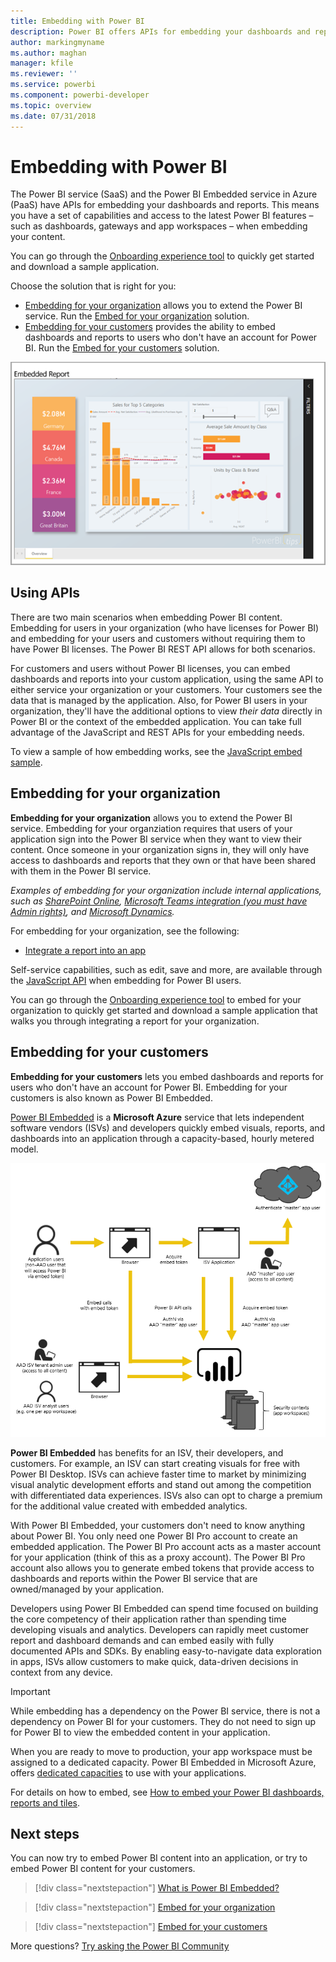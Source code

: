 ```yaml
---
title: Embedding with Power BI
description: Power BI offers APIs for embedding your dashboards and reports into applications.
author: markingmyname
ms.author: maghan
manager: kfile
ms.reviewer: ''
ms.service: powerbi
ms.component: powerbi-developer
ms.topic: overview
ms.date: 07/31/2018
---
```


# Embedding with Power BI

The Power BI service (SaaS) and the Power BI Embedded service in Azure (PaaS) have APIs for embedding your dashboards and reports. This means you have a set of capabilities and access to the latest Power BI features – such as dashboards, gateways and app workspaces – when embedding your content.

You can go through the [Onboarding experience tool](https://aka.ms/embedsetup) to quickly get started and download a sample application.

Choose the solution that is right for you:

* [Embedding for your organization](embedding.md#embedding-for-your-organization) allows you to extend the Power BI service. Run the [Embed for your organization](https://aka.ms/embedsetup/UserOwnsData) solution.
* [Embedding for your customers](embedding.md#embedding-for-your-customers) provides the ability to embed dashboards and reports to users who don't have an account for Power BI. Run the [Embed for your customers](https://aka.ms/embedsetup/AppOwnsData) solution.

![PBIE sample](media/what-can-you-do/what-can-you-do-02.png)

## Using APIs

There are two main scenarios when embedding Power BI content.  Embedding for users in your organization (who have licenses for Power BI) and embedding for your users and customers without requiring them to have Power BI licenses. The Power BI REST API allows for both scenarios.

For customers and users without Power BI licenses, you can embed dashboards and reports into your custom application, using the same API to either service your organization or your customers. Your customers see the data that is managed by the application. Also, for Power BI users in your organization, they'll have the additional options to view *their data* directly in Power BI or the context of the embedded application. You can take full advantage of the JavaScript and REST APIs for your embedding needs.

To view a sample of how embedding works, see the [JavaScript embed sample](https://microsoft.github.io/PowerBI-JavaScript/demo/).

## Embedding for your organization

**Embedding for your organization** allows you to extend the Power BI service. Embedding for your organziation requires that users of your application sign into the Power BI service when they want to view their content. Once someone in your organization signs in, they will only have access to dashboards and reports that they own or that have been shared with them in the Power BI service.

*Examples of embedding for your organization include internal applications, such as [SharePoint Online](https://powerbi.microsoft.com/en-us/blog/integrate-power-bi-reports-in-sharepoint-online/), [Microsoft Teams integration (you must have Admin rights)](https://powerbi.microsoft.com/en-us/blog/power-bi-teams-up-with-microsoft-teams/), and [Microsoft Dynamics](https://docs.microsoft.com/en-us/dynamics365/customer-engagement/basics/add-edit-power-bi-visualizations-dashboard).*

For embedding for your organization, see the following:

* [Integrate a report into an app](embed-sample-for-your-organization.md)

Self-service capabilities, such as edit, save and more, are available through the [JavaScript API](https://github.com/Microsoft/PowerBI-JavaScript) when embedding for Power BI users.

You can go through the [Onboarding experience tool](https://aka.ms/embedsetup/UserOwnsData) to embed for your organization to quickly get started and download a sample application that walks you through integrating a report for your organization.

## Embedding for your customers

**Embedding for your customers** lets you embed dashboards and reports for users who don't have an account for Power BI. Embedding for your customers is also known as Power BI Embedded.

[Power BI Embedded](azure-pbie-what-is-power-bi-embedded.md) is a **Microsoft Azure** service that lets independent software vendors (ISVs) and developers quickly embed visuals, reports, and dashboards into an application through a capacity-based, hourly metered model.

![Embedding flow for embedding for your customers](media/embedding/powerbi-embed-flow.png)

**Power BI Embedded** has benefits for an ISV, their developers, and customers. For example, an ISV can start creating visuals for free with Power BI Desktop. ISVs can achieve faster time to market by minimizing visual analytic development efforts and stand out among the competition with differentiated data experiences. ISVs also can opt to charge a premium for the additional value created with embedded analytics.

With Power BI Embedded, your customers don't need to know anything about Power BI. You only need one Power BI Pro account to create an embedded application. The Power BI Pro account acts as a master account for your application (think of this as a proxy account). The Power BI Pro account also allows you to generate embed tokens that provide access to dashboards and reports within the Power BI service that are owned/managed by your application.

Developers using Power BI Embedded can spend time focused on building the core competency of their application rather than spending time developing visuals and analytics. Developers can rapidly meet customer report and dashboard demands and can embed easily with fully documented APIs and SDKs. By enabling easy-to-navigate data exploration in apps, ISVs allow customers to make quick, data-driven decisions in context from any device.

> [!IMPORTANT]
> While embedding has a dependency on the Power BI service, there is not a dependency on Power BI for your customers. They do not need to sign up for Power BI to view the embedded content in your application.

When you are ready to move to production, your app workspace must be assigned to a dedicated capacity. Power BI Embedded in Microsoft Azure, offers [dedicated capacities](azure-pbie-create-capacity.md) to use with your applications.

For details on how to embed, see [How to embed your Power BI dashboards, reports and tiles](embed-sample-for-customers.md).

## Next steps

You can now try to embed Power BI content into an application, or try to embed Power BI content for your customers.

> [!div class="nextstepaction"]
> [What is Power BI Embedded?](azure-pbie-what-is-power-bi-embedded.md)

> [!div class="nextstepaction"]
> [Embed for your organization](embed-sample-for-your-organization.md)

> [!div class="nextstepaction"]
>[Embed for your customers](embed-sample-for-customers.md)

More questions? [Try asking the Power BI Community](http://community.powerbi.com/)